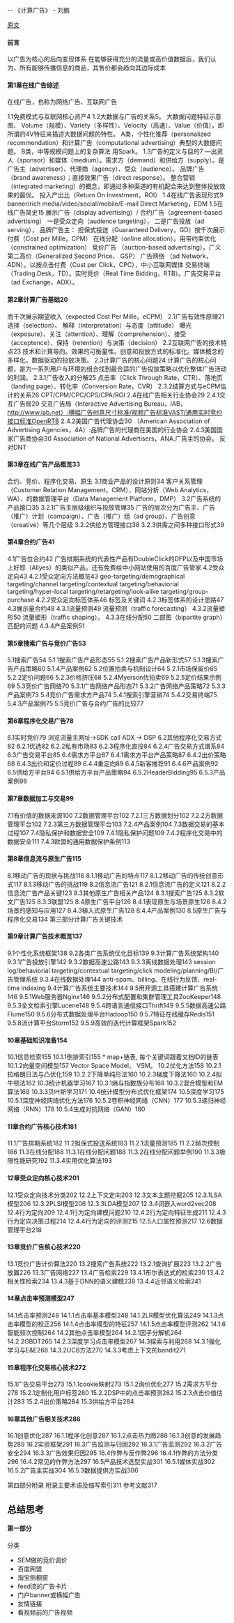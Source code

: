 -- 《计算广告》 -  刘鹏

 [原文](https://item.jd.com/10099018823.html) 
#### 前言
  以广告为核心的后向变现体系
  在能够获得充分的流量或高价值数据后，我们认为，所有能够传播信息的商品，其售价都会趋向其边际成本
  
#### 第1章在线广告综述

  在线广告，也称为网络广告、互联网广告
  
  1.1免费模式与互联网核心资产4
  1.2大数据与广告的关系5。
  大数据问题特征示意图、
  Volume（规模）、Variety（多样性）、Velocity（高速）、Value（价值），即所谓的4V特征来描述大数据问题的特性。
  A类，个性化推荐（personalized recommendation）和计算广告（computational advertising）典型的大数据问题。
  B类，中等规模问题上的复杂算法 用Spark。 
  1.3广告的定义与目的7
  —出资人（sponsor）和媒体（medium）。需求方（demand）和供给方（supply）。是广告主（advertiser）、代理商（agency）、受众（audience）。
  品牌广告（brand awareness）；直接效果广告（direct response）。
  整合营销（integrated marketing）的概念，即通过多种渠道的有机配合来达到整体投放效果的最优。
  投入产出比（Return On Investment，ROI）
  1.4在线广告表现形式9
  banner/rich media/video/social/mobile/E-mail Direct Marketing，EDM
  1.5在线广告简史15
  展示广告（display advertising）/ 合约广告（agreement-based advertising）
  一是受众定向（audience targeting）， 二是广告投放（ad serving），
  品牌广告主： 担保式投送（Guaranteed Delivery，GD）按千次展示付费（Cost per Mille，CPM）
  在线分配（online allocation）。用带约束优化 （constrained optimization）
  竞价广告 （auction-based advertising）。广义第二高价（Generalized Second Price， GSP）
  广告网络 （ad Network，ADN）。以按点击付费（Cost per Click，CPC），中小互联网媒体
  交易终端（Trading Desk，TD）。实时竞价（Real Time Bidding，RTB）。广告交易平台（ad Exchange，ADX）。
  
#### 第2章计算广告基础20
而千次展示期望收入（expected Cost Per Mille，eCPM）
  2.1广告有效性原理21
  选择（selection）、 解释（interpretation）与态度（attitude）
  曝光（exposure）、关注（attention）、理解（comprehension）、接受（acceptence）、保持（retention）与决策（decision）
  2.2互联网广告的技术特点23
  技术和计算导向。效果的可衡量性。创意和投放方式的标准化。媒体概念的多样化。数据驱动的投放决策。
  2.3计算广告的核心问题24
  计算广告的核心问题，是为一系列用户与环境的组合找到最合适的广告投放策略以优化整体广告活动的利润。
  2.3.1广告收入的分解25
  点击率（Click Through Rate，CTR）、落地页（landing page）、转化率（Conversion Rate，CVR）
  2.3.2结算方式与eCPM估计的关系26
  CPT/CPM/CPC/CPS/CPA/ROI
  2.4在线广告相关行业协会29
  2.4.1交互广告局29
  交互广告局（Interactive Advertising Bureau，IAB， http://www.iab.net）:横幅广告创意尺寸标准/视频广告标准VAST/通用实时竞价接口标准OpenRTB
  2.4.2美国广告代理协会30
  （American Association of Advertising Agencies，4A）:品牌广告的代理商在美国的行业协会
  2.4.3美国国家广告商协会30
  Association of National Advertisers，ANA.广告主的协会。 反对DNT
  
#### 第3章在线广告产品概览33
  合约、竞价、程序化交易、原生
  3.1商业产品的设计原则34
  客户关系管理（Customer Relation Management，CRM）、网站分析（Web Analytics，WA）、的数据管理平台（Data Management Platform，DMP）
  3.2广告系统的产品接口35
  3.2.1广告主层级组织与投放管理35
  广告的层次分为广告主、广告（推广）计划（campaign）、广告（推广）组（ad group）、广告创意（creative）等几个层级
  3.2.2供给方管理接口38
  3.2.3供需之间多种接口形式39
  
#### 第4章合约广告41
  4.1广告位合约42
  广告排期系统的代表性产品有DoubleClick的DFP以及中国市场上好耶（Allyes）的类似产品，还有免费给中小网站使用的百度广告管家
  4.2受众定向43
  4.2.1受众定向方法概览43
  geo-targeting/demographical targeting/channel targeting/contextual targeting/behaviorial targeting/hyper-local targeting/retargeting/look-alike targeting/group-purchase
  4.2.2受众定向标签体系46
  标签及关键词
  4.2.3标签体系的设计思路47
  4.3展示量合约48
  4.3.1流量预测49
  流量预测（traffic forecasting）
  4.3.2流量塑形50
  流量塑形（traffic shaping）。
  4.3.3在线分配50
  二部图（bipartite graph）匹配的问题
  4.3.4产品案例51
  
#### 第5章搜索广告与竞价广告53
  5.1搜索广告54
  5.1.1搜索广告产品形态55
  5.1.2搜索广告产品新形式57
  5.1.3搜索广告产品策略60
  5.1.4产品案例62
  5.2位置拍卖与机制设计64
  5.2.1市场保留价65
  5.2.2定价问题66
  5.2.3价格挤压68
  5.2.4Myerson优拍卖69
  5.2.5定价结果示例69
  5.3竞价广告网络70
  5.3.1广告网络产品形态71
  5.3.2广告网络产品策略72
  5.3.3产品案例73
  5.4竞价广告需求方产品74
  5.4.1搜索引擎营销74
  5.4.2交易终端75
  5.4.3产品案例75
  5.5竞价广告与合约广告的比较77
  
#### 第6章程序化交易广告78
  6.1实时竞价79
  浏览流量主网址->SDK call ADX -> DSP
  6.2其他程序化交易方式82
  6.2.1优选82
  6.2.2私有市场83
  6.2.3程序化直投84
  6.2.4广告交易方式谱系84
  6.3广告交易平台85
  6.4需求方平台87
  6.4.1需求方平台产品策略87
  6.4.2出价策略88
  6.4.3出价和定价过程89
  6.4.4重定向89
  6.4.5新客推荐91
  6.4.6产品案例92
  6.5供给方平台94
  6.5.1供给方平台产品策略94
  6.5.2HeaderBidding95
  6.5.3产品案例96
  
#### 第7章数据加工与交易99
  7.1有价值的数据来源100
  7.2数据管理平台102
  7.2.1三方数据划分102
  7.2.2方数据管理平台102
  7.2.3第三方数据管理平台103
  7.2.4产品案例104
  7.3数据交易的基本过程107
  7.4隐私保护和数据安全109
  7.4.1隐私保护问题109
  7.4.2程序化交易中的数据安全111
  7.4.3欧盟的通用数据保护条例113
  
#### 第8章信息流与原生广告115
  8.1移动广告的现状与挑战116
  8.1.1移动广告的特点117
  8.1.2移动广告的传统创意形式117
  8.1.3移动广告的挑战119
  8.2信息流广告121
  8.2.1信息流广告的定义121
  8.2.2信息流广告产品关键123
  8.3其他原生广告相关产品124
  8.3.1搜索广告125
  8.3.2软文广告125
  8.3.3联盟125
  8.4原生广告平台126
  8.4.1表现原生与场景原生126
  8.4.2场景的感知与应用127
  8.4.3植入式原生广告128
  8.4.4产品案例130
  8.5原生广告与程序化交易134
  第三部分计算广告关键技术
  
#### 第9章计算广告技术概览137
  9.1个性化系统框架138
  9.2各类广告系统优化目标139
  9.3计算广告系统架构140
  9.3.1广告投放引擎142
  9.3.2数据高速公路143
  9.3.3离线数据处理143
  session log/behaviorial targeting/contextual targeting/click modeling/planning/BI/广告管理系统
  9.3.4在线数据处理144
  anti-spam、billing、在线行为反馈、real-time indexing
  9.4计算广告系统主要技术144
  9.5用开源工具搭建计算广告系统146
  9.5.1Web服务器Nginx146
  9.5.2分布式配置和集群管理工具ZooKeeper148
  9.5.3全文检索引擎Lucene148
  9.5.4跨语言通信接口Thrift149
  9.5.5数据高速公路Flume150
  9.5.6分布式数据处理平台Hadoop150
  9.5.7特征在线缓存Redis151
  9.5.8流计算平台Storm152
  9.5.9高效的迭代计算框架Spark152
  
#### 10章基础知识准备154
  10.1信息检索155
  10.1.1倒排索引155 *
  map+链表, 每个关键词跟着文档ID的链表
  10.1.2向量空间模型157
  Vector Space Model， VSM。
  10.2优化方法158
  10.2.1拉格朗日法与凸优化159 
  10.2.2下降单纯形法160
  10.2.3梯度下降法160
  10.2.4拟牛顿法162
  10.3统计机器学习167
  10.3.1熵与指数族分布168
  10.3.2混合模型和EM算法169
  10.3.3贝叶斯学习171
  10.4统计模型分布式优化框架174
  10.5深度学习175
  10.5.1深度神经网络优化方法176
  10.5.2卷积神经网络（CNN）177
  10.5.3递归神经网络（RNN）178
  10.5.4生成对抗网络（GAN）180
  
#### 11章合约广告核心技术181
  11.1广告排期系统182
  11.2担保式投送系统183
  11.2.1流量预测185
  11.2.2频次控制186
  11.3在线分配188
  11.3.1在线分配问题188
  11.3.2在线分配问题举例190
  11.3.3极限性能研究192
  11.3.4实用优化算法193
  
#### 12章受众定向核心技术201
  12.1受众定向技术分类202
  12.2上下文定向203
  12.3文本主题挖掘205
  12.3.1LSA模型206
  12.3.2PLSI模型206
  12.3.3LDA模型207
  12.3.4词嵌入word2vec208
  12.4行为定向209
  12.4.1行为定向建模问题210
  12.4.2行为定向特征生成211
  12.4.3行为定向决策过程214
  12.4.4行为定向的评测215
  12.5人口属性预测217
  12.6数据管理平台218
  
#### 13章竞价广告核心技术220
  13.1竞价广告计价算法220
  13.2搜索广告系统222
  13.2.1查询扩展223
  13.2.2广告放置226
  13.3广告网络227
  13.4广告检索229
  13.4.1布尔表达式的检索230
  13.4.2相关性检索234
  13.4.3基于DNN的语义建模238
  13.4.4近邻语义检索241
  
#### 14章点击率预测模型247
  14.1点击率预测248
  14.1.1点击率基本模型248
  14.1.2LR模型优化算法249
  14.1.3点击率模型的校正256
  14.1.4点击率模型的特征257
  14.1.5点击率模型评测262
  14.1.6智能频次控制264
  14.2其他点击率模型264
  14.2.1因子分解机264
  14.2.2GBDT265
  14.2.3深度学习点击率模型267
  14.3探索与利用268
  14.3.1强化学习与E&E268
  14.3.2UCB方法270
  14.3.3考虑上下文的bandit271
  
#### 15章程序化交易核心技术272
  15.1广告交易平台273
  15.1.1cookie映射273
  15.1.2询价优化277
  15.2需求方平台278
  15.2.1定制化用户标签280
  15.2.2DSP中的点击率预测282
  15.2.3点击价值估计283
  15.2.4出价策略284
  15.3供给方平台284
  
#### 16章其他广告相关技术286
  16.1创意优化287
  16.1.1程序化创意287
  16.1.2点击热力图288
  16.1.3创意的发展趋势289
  16.2实验框架291
  16.3广告监测与归因292
  16.3.1广告监测292
  16.3.2广告安全294
  16.3.3广告效果归因295
  16.4作弊与反作弊296
  16.4.1作弊的方法分类296
  16.4.2常见的作弊方法297
  16.5产品技术选型实战301
  16.5.1媒体实战302
  16.5.2广告主实战304
  16.5.3数据提供方实战306
  
  第四部分附录
  附录主要术语及缩写索引311
  参考文献317
  
  
## 总结思考

#### 第一部分
  分类
  * SEM做的竞价调价
  * 百度网盟
  * 淘宝侧橱窗
  * feed流的广告卡片
  * 门户banner或横幅广告
  * 友情链接
  * 看视频前的广告视频
  
  